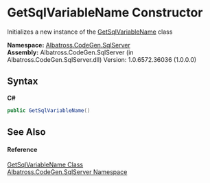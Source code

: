 # GetSqlVariableName Constructor 
 

Initializes a new instance of the <a href="7F906091.md">GetSqlVariableName</a> class

**Namespace:**&nbsp;<a href="9727DDEC.md">Albatross.CodeGen.SqlServer</a><br />**Assembly:**&nbsp;Albatross.CodeGen.SqlServer (in Albatross.CodeGen.SqlServer.dll) Version: 1.0.6572.36036 (1.0.0.0)

## Syntax

**C#**<br />
``` C#
public GetSqlVariableName()
```


## See Also


#### Reference
<a href="7F906091.md">GetSqlVariableName Class</a><br /><a href="9727DDEC.md">Albatross.CodeGen.SqlServer Namespace</a><br />